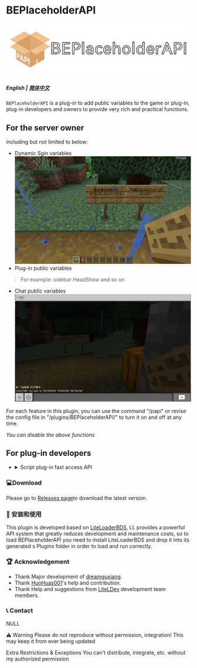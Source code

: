 # BEPlaceholderAPI
<img src="Docs/images/logo_long.png">

##### English | [简体中文](README_zh.md)
`BEPlaceholderAPI` is a plug-in to add public variables to the game or plug-in, plug-in developers and owners to provide very rich and practical functions.

## For the server owner
including but not limited to below:
- Dynamic Sgin variables
![](Docs/images/sgin.gif)
- Plug-in public variables
> For example: sidebar HeadShow and so on
- Chat public variables
![](Docs/images/chat.png)

For each feature in this plugin, you can use the command "/papi" or revise the config file in "/plugins/BEPlaceholderAPI/" to turn it on and off at any time.

*You can disable the above functions*

## For plug-in developers
- <details><summary>Script plug-in fast access API
    </summary>
    <span>Js language API</span>
    <img src="Docs/images/jslib.png">
    <span>Lua language API</span>
    <img src="Docs/images/lualib.png">
    </details>


### 💻Download
Please go to [Releases page](https://github.com/dreamguxiang/BEPlaceholderAPI/releases)to download the latest version.

### 🎯 安装和使用

This plugin is developed based on [LiteLoaderBDS](https://github.com/LiteLDev/LiteLoaderBDS), LL provides a powerful API system that greatly reduces development and maintenance costs, so to load BEPlaceholderAPI you need to install LiteLoaderBDS and drop it into its generated s Plugins folder in order to load and run correctly.

### 🏆 Acknowledgement

- Thank Major development of [dreamguxiang](https://github.com/dreamguxiang).
- Thank [HuoHuas001](https://github.com/HuoHuas001)'s help and contribution.
- Thank Help and suggestions from [LiteLDev](https://github.com/LiteLDev) development team members.

### 📞 Contact

NULL

⚠️ Warning
Please do not reproduce without permission, integration! This may keep it from ever being updated

Extra Restrictions & Exceptions
You can't distribute, integrate, etc. without my authorized permission